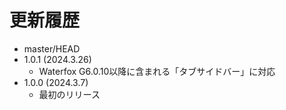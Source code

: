 # 更新履歴

 - master/HEAD
 - 1.0.1 (2024.3.26)
   * Waterfox G6.0.10以降に含まれる「タブサイドバー」に対応
 - 1.0.0 (2024.3.7)
   * 最初のリリース

